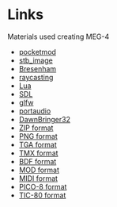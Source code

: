 Links
=====

Materials used creating MEG-4

- [pocketmod](https://github.com/rombankzero/pocketmod)
- [stb_image](https://github.com/nothings/stb)
- [Bresenham](http://members.chello.at/%7Eeasyfilter/Bresenham.pdf)
- [raycasting](https://lodev.org/cgtutor/raycasting.html)
- [Lua](https://www.lua.org)
- [SDL](https://libsdl.org)
- [glfw](https://www.glfw.org)
- [portaudio](https://portaudio.com)
- [DawnBringer32](https://pixeljoint.com/forum/forum_posts.asp?TID=16247)
- [ZIP format](https://pkware.cachefly.net/webdocs/APPNOTE/APPNOTE-6.3.10.TXT)
- [PNG format](http://libpng.org/pub/png/spec/1.2/PNG-Contents.html)
- [TGA format](https://www.gamers.org/dEngine/quake3/TGA.txt)
- [TMX format](https://doc.mapeditor.org/en/stable/reference/tmx-map-format/)
- [BDF format](https://www.x.org/docs/BDF/bdf.pdf)
- [MOD format](https://www.aes.id.au/modformat.html)
- [MIDI format](https://www.cs.cmu.edu/~music/cmsip/readings/Standard-MIDI-file-format-updated.pdf)
- [PICO-8 format](https://pico-8.fandom.com/wiki/P8FileFormat)
- [TIC-80 format](https://github.com/nesbox/TIC-80/wiki/.tic-File-Format)
